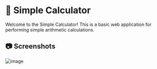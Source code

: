 # 🧮 Simple Calculator

Welcome to the Simple Calculator! This is a basic web application for performing simple arithmetic calculations.

## 📷 Screenshots

![image](https://github.com/samiksha1503/Simple-Calculator/assets/131444629/cb613e39-936e-43a0-bc10-3fa3340ae528)
